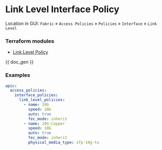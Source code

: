 # Link Level Interface Policy

Location in GUI:
`Fabric` » `Access Policies` » `Policies` » `Interface` » `Link Level`

### Terraform modules

* [Link Level Policy](https://registry.terraform.io/modules/netascode/link-level-policy/aci/latest)

{{ doc_gen }}

### Examples

```yaml
apic:
  access_policies:
    interface_policies:
      link_level_policies:
        - name: 10G
          speed: 10G
          auto: true
          fec_mode: inherit
        - name: 10G-Copper
          speed: 10G
          auto: true
          fec_mode: inherit
          physical_media_type: sfp-10g-tx
```
